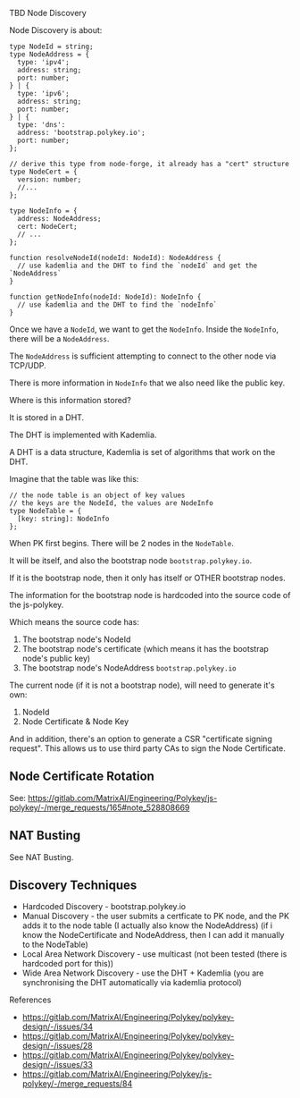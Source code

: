 TBD Node Discovery

Node Discovery is about:

```
type NodeId = string;
type NodeAddress = {
  type: 'ipv4';
  address: string;
  port: number;
} | {
  type: 'ipv6';
  address: string;
  port: number;
} | {
  type: 'dns':
  address: 'bootstrap.polykey.io';
  port: number;
};

// derive this type from node-forge, it already has a "cert" structure
type NodeCert = {
  version: number;
  //...
};

type NodeInfo = {
  address: NodeAddress;
  cert: NodeCert;
  // ...
};

function resolveNodeId(nodeId: NodeId): NodeAddress {
  // use kademlia and the DHT to find the `nodeId` and get the `NodeAddress`
}

function getNodeInfo(nodeId: NodeId): NodeInfo {
  // use kademlia and the DHT to find the `nodeInfo`
}
```

Once we have a `NodeId`, we want to get the `NodeInfo`. Inside the `NodeInfo`, there will be a `NodeAddress`.

The `NodeAddress` is sufficient attempting to connect to the other node via TCP/UDP.

There is more information in `NodeInfo` that we also need like the public key.

Where is this information stored?

It is stored in a DHT.

The DHT is implemented with Kademlia.

A DHT is a data structure, Kademlia is set of algorithms that work on the DHT.

Imagine that the table was like this:

```
// the node table is an object of key values
// the keys are the NodeId, the values are NodeInfo
type NodeTable = {
  [key: string]: NodeInfo
};
```

When PK first begins. There will be 2 nodes in the `NodeTable`.

It will be itself, and also the bootstrap node `bootstrap.polykey.io`.

If it is the bootstrap node, then it only has itself or OTHER bootstrap nodes.

The information for the bootstrap node is hardcoded into the source code of the js-polykey.

Which means the source code has:

1. The bootstrap node's NodeId
2. The bootstrap node's certificate (which means it has the bootstrap node's public key)
3. The bootstrap node's NodeAddress `bootstrap.polykey.io`

The current node (if it is not a bootstrap node), will need to generate it's own:

1. NodeId
2. Node Certificate & Node Key

And in addition, there's an option to generate a CSR "certificate signing request". This allows us to use third party CAs to sign the Node Certificate.

## Node Certificate Rotation

See: https://gitlab.com/MatrixAI/Engineering/Polykey/js-polykey/-/merge_requests/165#note_528808669

## NAT Busting

See NAT Busting.

## Discovery Techniques

* Hardcoded Discovery - bootstrap.polykey.io
* Manual Discovery - the user submits a certficate to PK node, and the PK adds it to the node table (I actually also know the NodeAddress) (if i know the NodeCertificate and NodeAddress, then I can add it manually to the NodeTable)
* Local Area Network Discovery - use multicast (not been tested (there is hardcoded port for this))
* Wide Area Network Discovery - use the DHT + Kademlia (you are synchronising the DHT automatically via kademlia protocol)

References

* https://gitlab.com/MatrixAI/Engineering/Polykey/polykey-design/-/issues/34
* https://gitlab.com/MatrixAI/Engineering/Polykey/polykey-design/-/issues/28
* https://gitlab.com/MatrixAI/Engineering/Polykey/polykey-design/-/issues/33
* https://gitlab.com/MatrixAI/Engineering/Polykey/js-polykey/-/merge_requests/84
